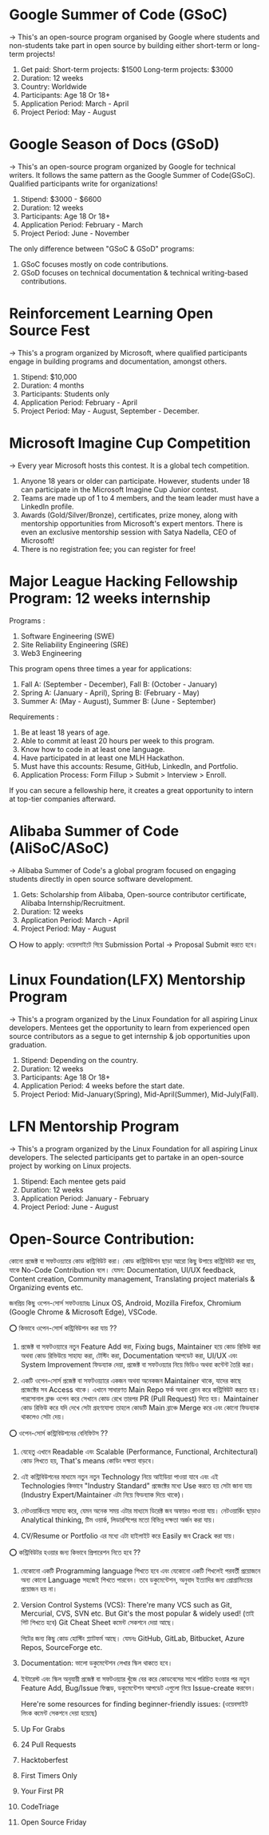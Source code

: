 # Google Summer of Code (GSoC)
-> This's an open-source program organised by Google where students and non-students take part in open source by building either short-term or long-term projects!

1. Get paid:
    Short-term projects: $1500 
    Long-term projects: $3000
2. Duration: 12 weeks
3. Country: Worldwide 
4. Participants: Age 18 Or 18+
5. Application Period: March - April
6. Project Period: May - August

# Google Season of Docs (GSoD)
-> This's an open-source program organized by Google for technical writers. It follows the same pattern as the Google Summer of Code(GSoC). Qualified participants write for organizations!

1. Stipend: $3000 - $6600 
2. Duration: 12 weeks
3. Participants: Age 18 Or 18+
4. Application Period: February - March
5. Project Period: June - November

The only difference between "GSoC & GSoD" programs:
1. GSoC focuses mostly on code contributions.
2. GSoD focuses on technical documentation & technical writing-based contributions.

# Reinforcement Learning Open Source Fest
-> This's a program organized by Microsoft, where qualified participants engage in building programs and documentation, amongst others.

1. Stipend: $10,000
2. Duration: 4 months
3. Participants: Students only
4. Application Period: February - April
5. Project Period: May - August,
              September - December.

# Microsoft Imagine Cup Competition
-> Every year Microsoft hosts this contest. It is a global tech competition.

1. Anyone 18 years or older can participate. However, students under 18 can participate in the Microsoft Imagine Cup Junior contest.
2. Teams are made up of 1 to 4 members, and the team leader must have a LinkedIn profile.
3. Awards (Gold/Silver/Bronze), certificates, prize money, along with mentorship opportunities from Microsoft's expert mentors. There is even an exclusive mentorship session with Satya Nadella, CEO of Microsoft!
4. There is no registration fee; you can register for free!   

# Major League Hacking Fellowship Program: 12 weeks internship

Programs :
1. Software Engineering (SWE)
2. Site Reliability Engineering (SRE)
3. Web3 Engineering

This program opens three times a year for applications:
1. Fall A: (September - December), Fall B: (October - January)
2. Spring A: (January - April), Spring B: (February - May)
3. Summer A: (May - August), Summer B: (June - September)

Requirements :
1. Be at least 18 years of age.
2. Able to commit at least 20 hours per week to this program.
3. Know how to code in at least one language.
4. Have participated in at least one MLH Hackathon.
5. Must have this accounts: Resume, GitHub, LinkedIn, and Portfolio.
6. Application Process: Form Fillup > Submit > Interview > Enroll.

If you can secure a fellowship here, it creates a great opportunity to intern at top-tier companies afterward.

# Alibaba Summer of Code (AliSoC/ASoC)
-> Alibaba Summer of Code's a global program focused on engaging students directly in open source software development.

1. Gets:
     Scholarship from Alibaba,
     Open-source contributor certificate,
     Alibaba Internship/Recruitment.
2. Duration: 12 weeks
3. Application Period: March - April
4. Project Period: May - August

⭕ How to apply: ওয়েবসাইটে গিয়ে Submission Portal -> Proposal Submit করতে হবে। 

#  Linux Foundation(LFX) Mentorship Program
-> This's a program organized by the Linux Foundation for all aspiring Linux developers. Mentees get the opportunity to learn from experienced open source contributors as a segue to get internship & job opportunities upon graduation.

1. Stipend: Depending on the country.
2. Duration: 12 weeks
3. Participants: Age 18 Or 18+
4. Application Period: 4 weeks before the start date.
5. Project Period: Mid-January(Spring),
   Mid-April(Summer),
   Mid-July(Fall).

 # LFN Mentorship Program
-> This's a program organized by the Linux Foundation for all aspiring Linux developers. The selected participants get to partake in an open-source project by working on Linux projects.

1. Stipend: Each mentee gets paid
2. Duration: 12 weeks
3. Application Period: January - February
4. Project Period: June - August

# Open-Source Contribution:
কোনো প্রজেক্ট বা সফটওয়্যারে কোড কন্ট্রিবিউট করা। কোড কন্ট্রিবিউশন ছাড়া আরো কিছু উপায়ে কন্ট্রিবিউট করা যায়, যাকে No-Code Contribution বলে। যেমন: Documentation, UI/UX feedback, Content creation, Community management, Translating project materials & Organizing events etc.

জনপ্রিয় কিছু ওপেন-সোর্স সফটওয়্যারঃ Linux OS, Android, Mozilla Firefox, Chromium (Google Chrome & Microsoft Edge), VSCode.

⭕ কিভাবে ওপেন-সোর্স কন্ট্রিবিউশন করা যায় ??

1. প্রজেক্ট বা সফটওয়্যারে নতুন Feature Add করা, Fixing bugs, Maintainer হয়ে কোড রিভিউ করা অথবা কোড রিভিউয়ে সাহায্য করা, টেস্টিং করা, Documentation আপডেট করা, UI/UX এবং System Improvement ফিডব্যাক দেয়া, প্রজেক্ট বা সফটওয়্যার নিয়ে ভিডিও অথবা কন্টেন্ট তৈরি করা।

2. একটি ওপেন-সোর্স প্রজেক্ট বা সফটওয়্যারে একজন অথবা অনেকজন Maintainer থাকে, যাদের কাছে প্রজেক্টের সব Access থাকে। এখানে সাধারণত Main Repo ফর্ক অথবা ক্লোন করে কন্ট্রিবিউট করতে হয়। পারসোনাল ব্রাঞ্চ ওপেন করে সেখানে কোড রেখে তারপর PR (Pull Request) দিতে হয়। Maintainer কোড রিভিউ করে যদি দেখে সেটা গ্রহণযোগ্য তাহলে কোডটি Main ব্রাঞ্চে Merge করে এবং কোনো ফিডব্যাক থাকলেও সেটা দেয়। 

⭕ ওপেন-সোর্স কন্ট্রিবিউশনের বেনিফিটস ??

1. যেহেতু এখানে Readable এবং Scalable (Performance, Functional, Architectural) কোড লিখতে হয়, That's means কোডিং দক্ষতা বাড়বে।

2. এই কন্ট্রিবিউশনের মাধ্যমে নতুন নতুন Technology নিয়ে আইডিয়া পাওয়া যাবে এবং এই Technologies কিভাবে "Industry Standard" প্রজেক্টের মধ্যে Use করতে হয় সেটা জানা যায় (Industry Expert/Maintainer এটা নিয়ে ফিডব্যাক দিয়ে থাকে)।

3. নেটওয়ার্কিংয়ে সাহায্য করে, যেমন অনেক সময় এটার মাধ্যমে ডিরেক্ট জব অফারও পাওয়া যায়। নেটওয়ার্কিং ছাড়াও Analytical thinking, টিম ওয়ার্ক, লিডারশিপের মতো বিভিন্ন দক্ষতা অর্জন করা যায়। 

4. CV/Resume or Portfolio এর মধ্যে এটা হাইলাইট করে Easily জব Crack করা যায়। 

⭕ কন্ট্রিবিউটর হওয়ার জন্য কিভাবে প্রিপারেশন নিতে হবে ??

1. যেকোনো একটি Programming language শিখতে হবে এবং যেকোনো একটি শিখলেই পরবর্তী প্রয়োজনে অন্য কোনো Language সহজেই শিখতে পারবেন। তবে ডকুমেন্টেশন, অনুবাদ ইত্যাদির জন্য প্রোগ্রামিংয়ের প্রয়োজন হয় না।

2. Version Control Systems (VCS): There're many VCS such as Git, Mercurial, CVS, SVN etc. But Git's the most popular & widely used! (তাই গিট শিখতে হবে)
Git Cheat Sheet কমেন্ট সেকশনে দেয়া আছে। 

    গিটের জন্য কিছু কোড হোস্টিং প্ল্যাটফর্ম আছে। যেমনঃ GitHub, GitLab, Bitbucket, Azure Repos, SourceForge etc.

3. Documentation: ভালো ডকুমেন্টেশন লেখার স্কিল থাকতে হবে। 

4. ইন্টারেস্ট এবং স্কিল অনুযায়ী প্রজেক্ট বা সফটওয়্যার খুঁজে বের করে কোডবেসের সাথে পরিচিত হওয়ার পর নতুন Feature Add, Bug/Issue ফিক্সড, ডকুমেন্টেশন আপডেট এগুলো নিয়ে Issue-create করবেন। 

   Here're some resources for finding beginner-friendly issues: (ওয়েবসাইট লিংক কমেন্ট সেকশনে দেয়া হয়েছে)

1. Up For Grabs
2. 24 Pull Requests
3. Hacktoberfest
4. First Timers Only
5. Your First PR
6. CodeTriage
7. Open Source Friday

